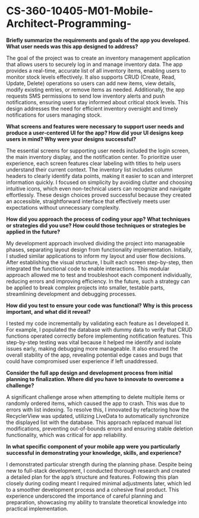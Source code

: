 # CS-360-10405-M01-Mobile-Architect-Programming-

**Briefly summarize the requirements and goals of the app you developed. What user needs was this app designed to address?**

The goal of the project was to create an inventory management application that allows users to securely log in and manage inventory data. The app provides a real-time, accurate list of all inventory items, enabling users to monitor stock levels effectively. It also supports CRUD (Create, Read, Update, Delete) operations so users can add new items, view details, modify existing entries, or remove items as needed. Additionally, the app requests SMS permissions to send low inventory alerts and push notifications, ensuring users stay informed about critical stock levels. This design addresses the need for efficient inventory oversight and timely notifications for users managing stock.

**What screens and features were necessary to support user needs and produce a user-centered UI for the app? How did your UI designs keep users in mind? Why were your designs successful?**

The essential screens for supporting user needs included the login screen, the main inventory display, and the notification center. To prioritize user experience, each screen features clear labeling with titles to help users understand their current context. The inventory list includes column headers to clearly identify data points, making it easier to scan and interpret information quickly. I focused on simplicity by avoiding clutter and choosing intuitive icons, which even non-technical users can recognize and navigate effortlessly. These design choices proved successful because they created an accessible, straightforward interface that effectively meets user expectations without unnecessary complexity.

**How did you approach the process of coding your app? What techniques or strategies did you use? How could those techniques or strategies be applied in the future?**

My development approach involved dividing the project into manageable phases, separating layout design from functionality implementation. Initially, I studied similar applications to inform my layout and user flow decisions. After establishing the visual structure, I built each screen step-by-step, then integrated the functional code to enable interactions. This modular approach allowed me to test and troubleshoot each component individually, reducing errors and improving efficiency. In the future, such a strategy can be applied to break complex projects into smaller, testable parts, streamlining development and debugging processes.

**How did you test to ensure your code was functional? Why is this process important, and what did it reveal?**

I tested my code incrementally by validating each feature as I developed it. For example, I populated the database with dummy data to verify that CRUD functions operated correctly before implementing notification features. This step-by-step testing was vital because it helped me identify and isolate issues early, making debugging more manageable. It also ensured the overall stability of the app, revealing potential edge cases and bugs that could have compromised user experience if left unaddressed.

**Consider the full app design and development process from initial planning to finalization. Where did you have to innovate to overcome a challenge?**

A significant challenge arose when attempting to delete multiple items or randomly ordered items, which caused the app to crash. This was due to errors with list indexing. To resolve this, I innovated by refactoring how the RecyclerView was updated, utilizing LiveData to automatically synchronize the displayed list with the database. This approach replaced manual list modifications, preventing out-of-bounds errors and ensuring stable deletion functionality, which was critical for app reliability.

**In what specific component of your mobile app were you particularly successful in demonstrating your knowledge, skills, and experience?**

I demonstrated particular strength during the planning phase. Despite being new to full-stack development, I conducted thorough research and created a detailed plan for the app’s structure and features. Following this plan closely during coding meant I required minimal adjustments later, which led to a smoother development process and a cohesive final product. This experience underscored the importance of careful planning and preparation, showcasing my ability to translate theoretical knowledge into practical implementation.
